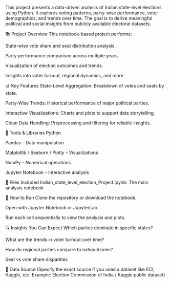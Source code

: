 This project presents a data-driven analysis of Indian state-level elections using Python. It explores voting patterns, party-wise performance, voter demographics, and trends over time. The goal is to derive meaningful political and social insights from publicly available electoral datasets.

📚 Project Overview
This notebook-based project performs:

State-wise vote share and seat distribution analysis.

Party performance comparison across multiple years.

Visualization of election outcomes and trends.

Insights into voter turnout, regional dynamics, and more.

📊 Key Features
State-Level Aggregation: Breakdown of votes and seats by state.

Party-Wise Trends: Historical performance of major political parties.

Interactive Visualizations: Charts and plots to support data storytelling.

Clean Data Handling: Preprocessing and filtering for reliable insights.

🧰 Tools & Libraries
Python

Pandas – Data manipulation

Matplotlib / Seaborn / Plotly – Visualizations

NumPy – Numerical operations

Jupyter Notebook – Interactive analysis

📁 Files Included
Indian_state_level_election_Project.ipynb: The main analysis notebook

🚀 How to Run
Clone the repository or download the notebook.

Open with Jupyter Notebook or JupyterLab.

Run each cell sequentially to view the analysis and plots.

🔍 Insights You Can Expect
Which parties dominate in specific states?

What are the trends in voter turnout over time?

How do regional parties compare to national ones?

Seat vs vote share disparities

📌 Data Source
(Specify the exact source if you used a dataset like ECI, Kaggle, etc. Example: Election Commission of India / Kaggle public dataset)
